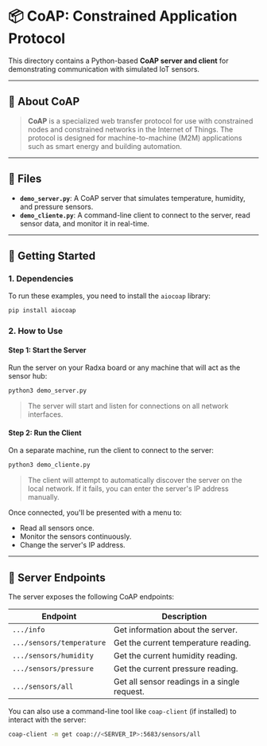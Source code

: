 # 📦 CoAP: Constrained Application Protocol

This directory contains a Python-based **CoAP server and client** for demonstrating communication with simulated IoT sensors.

---

## 📖 About CoAP

> **CoAP** is a specialized web transfer protocol for use with constrained nodes and constrained networks in the Internet of Things. The protocol is designed for machine-to-machine (M2M) applications such as smart energy and building automation.

---

## 📂 Files

-   **`demo_server.py`**: A CoAP server that simulates temperature, humidity, and pressure sensors.
-   **`demo_cliente.py`**: A command-line client to connect to the server, read sensor data, and monitor it in real-time.

---

## 🚀 Getting Started

### 1. Dependencies

To run these examples, you need to install the `aiocoap` library:

```bash
pip install aiocoap
```

### 2. How to Use

#### **Step 1: Start the Server**
Run the server on your Radxa board or any machine that will act as the sensor hub:

```bash
python3 demo_server.py
```
> The server will start and listen for connections on all network interfaces.

#### **Step 2: Run the Client**
On a separate machine, run the client to connect to the server:

```bash
python3 demo_cliente.py
```
> The client will attempt to automatically discover the server on the local network. If it fails, you can enter the server's IP address manually.

Once connected, you'll be presented with a menu to:
-   Read all sensors once.
-   Monitor the sensors continuously.
-   Change the server's IP address.

---

## 📡 Server Endpoints

The server exposes the following CoAP endpoints:

| Endpoint                                | Description                                  |
| --------------------------------------- | -------------------------------------------- |
| `.../info`                              | Get information about the server.            |
| `.../sensors/temperature`               | Get the current temperature reading.         |
| `.../sensors/humidity`                  | Get the current humidity reading.            |
| `.../sensors/pressure`                  | Get the current pressure reading.            |
| `.../sensors/all`                       | Get all sensor readings in a single request. |

You can also use a command-line tool like `coap-client` (if installed) to interact with the server:
```bash
coap-client -m get coap://<SERVER_IP>:5683/sensors/all
```